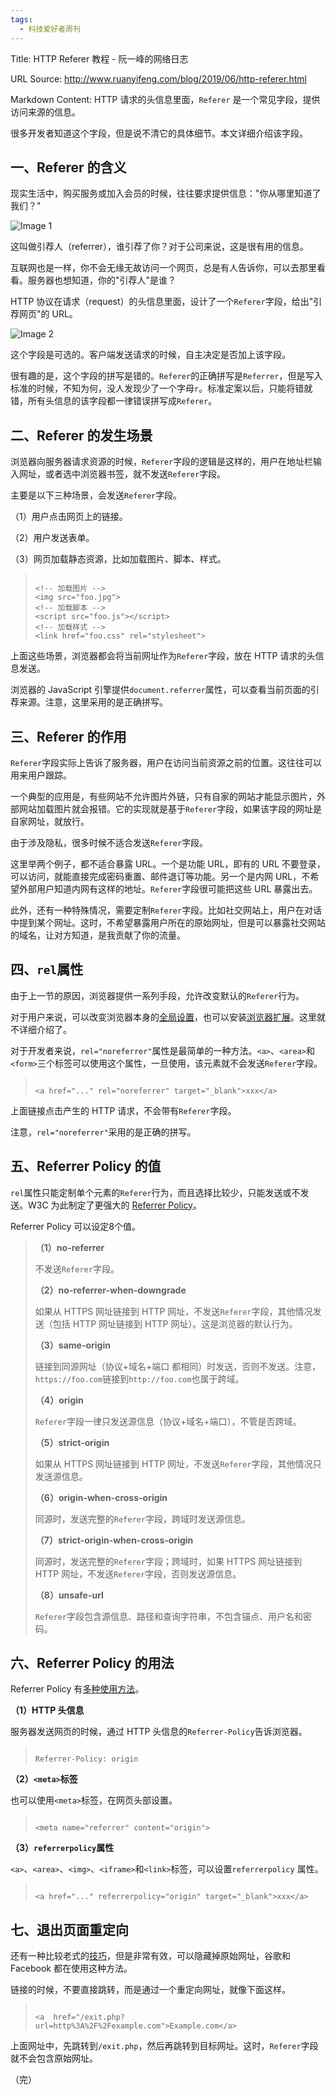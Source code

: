 ```yaml
---
tags:
  - 科技爱好者周刊
---
```

Title: HTTP Referer 教程 - 阮一峰的网络日志

URL Source: http://www.ruanyifeng.com/blog/2019/06/http-referer.html

Markdown Content:
HTTP 请求的头信息里面，`Referer` 是一个常见字段，提供访问来源的信息。

很多开发者知道这个字段，但是说不清它的具体细节。本文详细介绍该字段。

一、Referer 的含义
-------------

现实生活中，购买服务或加入会员的时候，往往要求提供信息："你从哪里知道了我们？"

![Image 1](https://www.wangbase.com/blogimg/asset/201906/bg2019060401.jpg)

这叫做引荐人（referrer），谁引荐了你？对于公司来说，这是很有用的信息。

互联网也是一样，你不会无缘无故访问一个网页，总是有人告诉你，可以去那里看看。服务器也想知道，你的"引荐人"是谁？

HTTP 协议在请求（request）的头信息里面，设计了一个`Referer`字段，给出"引荐网页"的 URL。

![Image 2](https://www.wangbase.com/blogimg/asset/201906/bg2019060402.jpg)

这个字段是可选的。客户端发送请求的时候，自主决定是否加上该字段。

很有趣的是，这个字段的拼写是错的。`Referer`的正确拼写是`Referrer`，但是写入标准的时候，不知为何，没人发现少了一个字母`r`。标准定案以后，只能将错就错，所有头信息的该字段都一律错误拼写成`Referer`。

二、Referer 的发生场景
---------------

浏览器向服务器请求资源的时候，`Referer`字段的逻辑是这样的，用户在地址栏输入网址，或者选中浏览器书签，就不发送`Referer`字段。

主要是以下三种场景，会发送`Referer`字段。

（1）用户点击网页上的链接。

（2）用户发送表单。

（3）网页加载静态资源，比如加载图片、脚本、样式。

> ```
> 
> <!-- 加载图片 -->
> <img src="foo.jpg">
> <!-- 加载脚本 -->
> <script src="foo.js"></script>
> <!-- 加载样式 -->
> <link href="foo.css" rel="stylesheet">
> ```

上面这些场景，浏览器都会将当前网址作为`Referer`字段，放在 HTTP 请求的头信息发送。

浏览器的 JavaScript 引擎提供`document.referrer`属性，可以查看当前页面的引荐来源。注意，这里采用的是正确拼写。

三、Referer 的作用
-------------

`Referer`字段实际上告诉了服务器，用户在访问当前资源之前的位置。这往往可以用来用户跟踪。

一个典型的应用是，有些网站不允许图片外链，只有自家的网站才能显示图片，外部网站加载图片就会报错。它的实现就是基于`Referer`字段，如果该字段的网址是自家网址，就放行。

由于涉及隐私，很多时候不适合发送`Referer`字段。

这里举两个例子，都不适合暴露 URL。一个是功能 URL，即有的 URL 不要登录，可以访问，就能直接完成密码重置、邮件退订等功能。另一个是内网 URL，不希望外部用户知道内网有这样的地址。`Referer`字段很可能把这些 URL 暴露出去。

此外，还有一种特殊情况，需要定制`Referer`字段。比如社交网站上，用户在对话中提到某个网址。这时，不希望暴露用户所在的原始网址，但是可以暴露社交网站的域名，让对方知道，是我贡献了你的流量。

四、`rel`属性
---------

由于上一节的原因，浏览器提供一系列手段，允许改变默认的`Referer`行为。

对于用户来说，可以改变浏览器本身的[全局设置](http://kb.mozillazine.org/Network.http.sendRefererHeader)，也可以安装[浏览器扩展](https://browsernative.com/http-referer-control-chrome/)。这里就不详细介绍了。

对于开发者来说，`rel="noreferrer"`属性是最简单的一种方法。`<a>`、`<area>`和`<form>`三个标签可以使用这个属性，一旦使用，该元素就不会发送`Referer`字段。

> ```
> 
> <a href="..." rel="noreferrer" target="_blank">xxx</a>
> ```

上面链接点击产生的 HTTP 请求，不会带有`Referer`字段。

注意，`rel="noreferrer"`采用的是正确的拼写。

五、Referrer Policy 的值
--------------------

`rel`属性只能定制单个元素的`Referer`行为，而且选择比较少，只能发送或不发送。W3C 为此制定了更强大的 [Referrer Policy](https://w3c.github.io/webappsec-referrer-policy/)。

Referrer Policy 可以设定8个值。

> **（1）no-referrer**
> 
> 不发送`Referer`字段。
> 
> **（2）no-referrer-when-downgrade**
> 
> 如果从 HTTPS 网址链接到 HTTP 网址，不发送`Referer`字段，其他情况发送（包括 HTTP 网址链接到 HTTP 网址）。这是浏览器的默认行为。
> 
> **（3）same-origin**
> 
> 链接到同源网址（协议+域名+端口 都相同）时发送，否则不发送。注意，`https://foo.com`链接到`http://foo.com`也属于跨域。
> 
> **（4）origin**
> 
> `Referer`字段一律只发送源信息（协议+域名+端口），不管是否跨域。
> 
> **（5）strict-origin**
> 
> 如果从 HTTPS 网址链接到 HTTP 网址，不发送`Referer`字段，其他情况只发送源信息。
> 
> **（6）origin-when-cross-origin**
> 
> 同源时，发送完整的`Referer`字段，跨域时发送源信息。
> 
> **（7）strict-origin-when-cross-origin**
> 
> 同源时，发送完整的`Referer`字段；跨域时，如果 HTTPS 网址链接到 HTTP 网址，不发送`Referer`字段，否则发送源信息。
> 
> **（8）unsafe-url**
> 
> `Referer`字段包含源信息、路径和查询字符串，不包含锚点、用户名和密码。

六、Referrer Policy 的用法
---------------------

Referrer Policy 有[多种使用方法](https://w3c.github.io/webappsec-referrer-policy/#referrer-policy-delivery)。

**（1）HTTP 头信息**

服务器发送网页的时候，通过 HTTP 头信息的`Referrer-Policy`告诉浏览器。

> ```
> 
> Referrer-Policy: origin
> ```

**（2）`<meta>`标签**

也可以使用`<meta>`标签，在网页头部设置。

> ```
> 
> <meta name="referrer" content="origin">
> ```

**（3）`referrerpolicy`属性**

`<a>`、`<area>`、`<img>`、`<iframe>`和`<link>`标签，可以设置`referrerpolicy` 属性。

> ```
> 
> <a href="..." referrerpolicy="origin" target="_blank">xxx</a>
> ```

七、退出页面重定向
---------

还有一种比较老式的[技巧](https://geekthis.net/post/hide-http-referer-headers/#exit-page-redirect)，但是非常有效，可以隐藏掉原始网址，谷歌和 Facebook 都在使用这种方法。

链接的时候，不要直接跳转，而是通过一个重定向网址，就像下面这样。

> ```
> 
> <a  href="/exit.php?url=http%3A%2F%2Fexample.com">Example.com</a>
> ```

上面网址中，先跳转到`/exit.php`，然后再跳转到目标网址。这时，`Referer`字段就不会包含原始网址。

（完）
